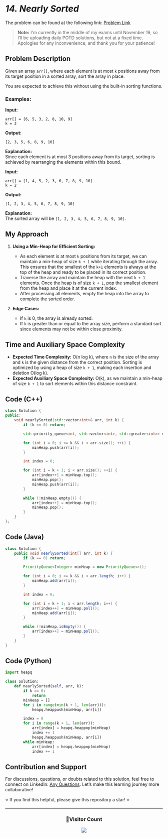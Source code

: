 # *14. Nearly Sorted*

The problem can be found at the following link: [Problem Link](https://www.geeksforgeeks.org/problems/nearly-sorted-1587115620/1)

> **Note:** I'm currently in the middle of my exams until November 19, so I’ll be uploading daily POTD solutions, but not at a fixed time. Apologies for any inconvenience, and thank you for your patience!

## Problem Description

Given an array `arr[]`, where each element is at most `k` positions away from its target position in a sorted array, sort the array in place.

You are expected to achieve this without using the built-in sorting functions.

### Examples:

**Input:**  
```
arr[] = [6, 5, 3, 2, 8, 10, 9]
k = 3
```

**Output:**  
```
[2, 3, 5, 6, 8, 9, 10]
```

**Explanation:**  
Since each element is at most 3 positions away from its target, sorting is achieved by rearranging the elements within this bound.

**Input:**  
```
arr[] = [1, 4, 5, 2, 3, 6, 7, 8, 9, 10]
k = 2
```

**Output:**  
```
[1, 2, 3, 4, 5, 6, 7, 8, 9, 10]
```

**Explanation:**  
The sorted array will be `[1, 2, 3, 4, 5, 6, 7, 8, 9, 10]`.

## My Approach

1. **Using a Min-Heap for Efficient Sorting:**
   - As each element is at most `k` positions from its target, we can maintain a min-heap of size `k + 1` while iterating through the array. This ensures that the smallest of the `k+1` elements is always at the top of the heap and ready to be placed in its correct position.
   - Traverse the array and maintain the heap with the next `k + 1` elements. Once the heap is of size `k + 1`, pop the smallest element from the heap and place it at the current index.
   - After processing all elements, empty the heap into the array to complete the sorted order.

2. **Edge Cases:**
   - If `k` is 0, the array is already sorted.
   - If `k` is greater than or equal to the array size, perform a standard sort since elements may not be within close proximity.

## Time and Auxiliary Space Complexity

- **Expected Time Complexity:** O(n log k), where `n` is the size of the array and `k` is the given distance from the correct position. Sorting is optimized by using a heap of size `k + 1`, making each insertion and deletion O(log k).
- **Expected Auxiliary Space Complexity:** O(k), as we maintain a min-heap of size `k + 1` to sort elements within this distance constraint.

## Code (C++)

```cpp
class Solution {
public:
    void nearlySorted(std::vector<int>& arr, int k) {
        if (k == 0) return; 

        std::priority_queue<int, std::vector<int>, std::greater<int>> minHeap;

        for (int i = 0; i <= k && i < arr.size(); ++i) {
            minHeap.push(arr[i]);
        }

        int index = 0;

        for (int i = k + 1; i < arr.size(); ++i) {
            arr[index++] = minHeap.top();
            minHeap.pop();
            minHeap.push(arr[i]);
        }

        while (!minHeap.empty()) {
            arr[index++] = minHeap.top();
            minHeap.pop();
        }
    }
};
```


## Code (Java)

```java
class Solution {
    public void nearlySorted(int[] arr, int k) {
        if (k == 0) return; 

        PriorityQueue<Integer> minHeap = new PriorityQueue<>();

        for (int i = 0; i <= k && i < arr.length; i++) {
            minHeap.add(arr[i]);
        }

        int index = 0;

        for (int i = k + 1; i < arr.length; i++) {
            arr[index++] = minHeap.poll();
            minHeap.add(arr[i]);
        }

        while (!minHeap.isEmpty()) {
            arr[index++] = minHeap.poll();
        }
    }
}
```

## Code (Python)

```python
import heapq

class Solution:
    def nearlySorted(self, arr, k):
        if k == 0:
            return 
        minHeap = []
        for i in range(min(k + 1, len(arr))):
            heapq.heappush(minHeap, arr[i])

        index = 0
        for i in range(k + 1, len(arr)):
            arr[index] = heapq.heappop(minHeap)
            index += 1
            heapq.heappush(minHeap, arr[i])
        while minHeap:
            arr[index] = heapq.heappop(minHeap)
            index += 1
```

## Contribution and Support

For discussions, questions, or doubts related to this solution, feel free to connect on LinkedIn: [Any Questions](https://www.linkedin.com/in/het-patel-8b110525a/). Let’s make this learning journey more collaborative!

⭐ If you find this helpful, please give this repository a star! ⭐

---

<div align="center">
  <h3><b>📍Visitor Count</b></h3>
</div>

<p align="center">
  <img src="https://profile-counter.glitch.me/Hunterdii/count.svg" />
</p>
